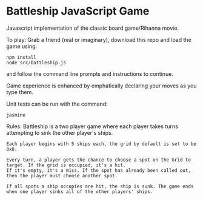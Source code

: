 # Battleship JavaScript Game

Javascript implementation of the classic board game/Rihanna movie.

To play: Grab a friend (real or imaginary), download this repo and load the game using:
	
	npm install
	node src/battleship.js


and follow the command line prompts and instructions to continue.

Game experience is enhanced by emphatically declaring your moves as you type them.

Unit tests can be run with the command:

	jasmine

Rules:
	Battleship is a two player game where each player takes turns attempting to sink the other player's ships.

	Each player begins with 5 ships each, the grid by default is set to be 8x8.

	Every turn, a player gets the chance to choose a spot on the Grid to target. If the grid is occupied, it's a hit.
	If it's empty, it's a miss. If the spot has already been called out, then the player must choose another spot.

	If all spots a ship occupies are hit, the ship is sunk. The game ends when one player sinks all of the other players' ships.
